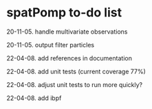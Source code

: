 # spatPomp to-do list

20-11-05. handle multivariate observations

20-11-05. output filter particles

22-04-08. add references in documentation

22-04-08. add unit tests (current coverage 77%)

22-04-08. adjust unit tests to run more quickly?

22-04-08. add ibpf



